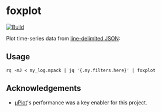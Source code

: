 # foxplot

[![Build](https://img.shields.io/github/actions/workflow/status/stephane-caron/foxplot/main.yml?branch=main)](https://github.com/stephane-caron/foxplot/actions)

Plot time-series data from [line-delimited JSON](https://en.wikipedia.org/wiki/JSON_streaming#Line-delimited_JSON):

## Usage

```console
rq -mJ < my_log.mpack | jq '{.my.filters.here}' | foxplot
```

## Acknowledgements

* [µPlot](https://github.com/leeoniya/uPlot)'s performance was a key enabler for this project.
